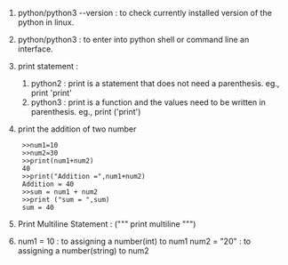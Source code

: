 1. python/python3 --version : to check currently installed version of the python in linux.

2. python/python3 : to enter into python shell or command line an interface.

3. print statement :
	 1. python2 : print is a statement that does not need a parenthesis. eg., print 'print'
	 2. python3 : print is a function and the values need to be written in parenthesis. eg., print ('print')
	 
4. print the addition of two number
	 
		>>num1=10                                
		>>num2=30
		>>print(num1+num2)
		40
		>>print("Addition =",num1+num2)
		Addition = 40
		>>sum = num1 + num2
		>>print ("sum = ",sum)
		sum = 40
		
		
5. Print Multiline Statement : (""" print multiline """)

6. num1 = 10 : to assigning a number(int) to num1
   num2 = "20" : to assigning a number(string) to num2
